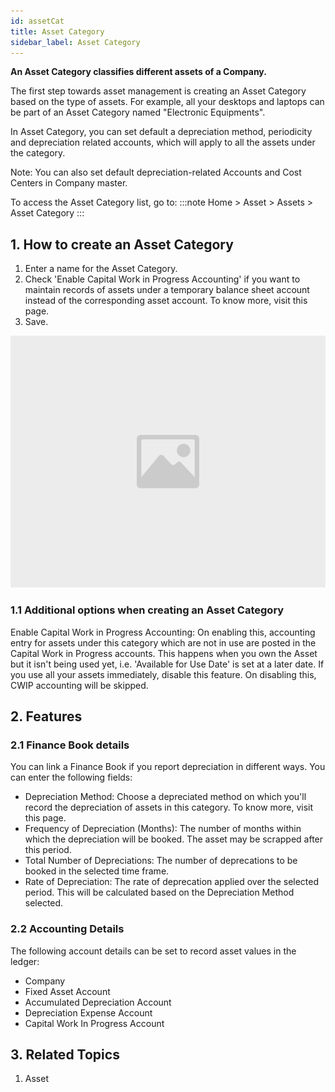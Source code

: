 ```yaml
---
id: assetCat
title: Asset Category
sidebar_label: Asset Category
---
```


**An Asset Category classifies different assets of a Company.**

The first step towards asset management is creating an Asset Category based on the type of assets. For example, all your desktops and laptops can be part of an Asset Category named "Electronic Equipments".

In Asset Category, you can set default a depreciation method, periodicity and depreciation related accounts, which will apply to all the assets under the category.

Note: You can also set default depreciation-related Accounts and Cost Centers in Company master.

To access the Asset Category list, go to:
:::note
Home > Asset > Assets > Asset Category
:::

## 1. How to create an Asset Category

1. Enter a name for the Asset Category.
1. Check 'Enable Capital Work in Progress Accounting' if you want to maintain records of assets under a temporary balance sheet account instead of the corresponding asset account. To know more, visit this page.
1. Save.

![image](images/image.jpg)

### 1.1 Additional options when creating an Asset Category

Enable Capital Work in Progress Accounting: On enabling this, accounting entry for assets under this category which are not in use are posted in the Capital Work in Progress accounts. This happens when you own the Asset but it isn't being used yet, i.e. 'Available for Use Date' is set at a later date. If you use all your assets immediately, disable this feature. On disabling this, CWIP accounting will be skipped.

## 2. Features

### 2.1 Finance Book details

You can link a Finance Book if you report depreciation in different ways. You can enter the following fields:

- Depreciation Method: Choose a depreciated method on which you'll record the depreciation of assets in this category. To know more, visit this page.
- Frequency of Depreciation (Months): The number of months within which the depreciation will be booked. The asset may be scrapped after this period.
- Total Number of Depreciations: The number of deprecations to be booked in the selected time frame.
- Rate of Depreciation: The rate of deprecation applied over the selected period. This will be calculated based on the Depreciation Method selected.

### 2.2 Accounting Details

The following account details can be set to record asset values in the ledger:

- Company
- Fixed Asset Account
- Accumulated Depreciation Account
- Depreciation Expense Account
- Capital Work In Progress Account

## 3. Related Topics

1. Asset
